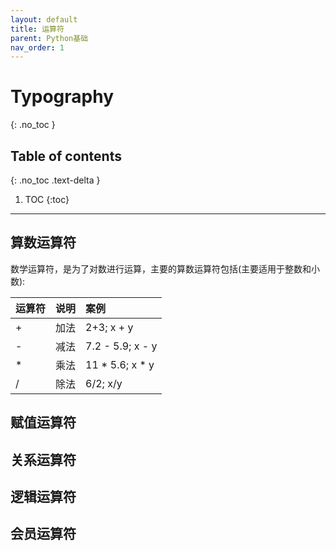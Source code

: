 ```yaml
---
layout: default
title: 运算符
parent: Python基础
nav_order: 1
---
```


# Typography
{: .no_toc }

## Table of contents
{: .no_toc .text-delta }

1. TOC
{:toc}

---

## 算数运算符

数学运算符，是为了对数进行运算，主要的算数运算符包括(主要适用于整数和小数):
<div class="code-example" markdown="1">

| 运算符     | 说明          | 案例 |
|:-------------|:------------------|:------|
| +           | 加法 | 2+3;  x + y  |
| - | 减法   | 7.2 - 5.9; x - y  |
| *           | 乘法     | 11 * 5.6; x * y   |
| /           | 除法 | 6/2; x/y  |

</div>


## 赋值运算符

## 关系运算符

## 逻辑运算符

## 会员运算符
